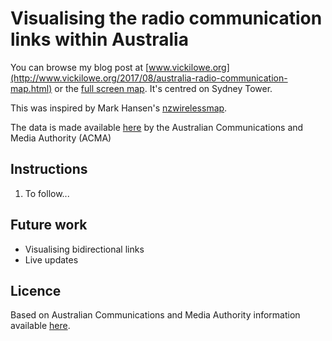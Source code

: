 # Visualising the radio communication links within Australia

You can browse my blog post at [www.vickilowe.org](http://www.vickilowe.org/2017/08/australia-radio-communication-map.html) or the [full screen map](https://fusiontables.googleusercontent.com/embedviz?q=select+col12+from+13lRI-AY__dtD3QQ5GKFh5jP__sXUump9alTnLucv&viz=MAP&h=false&lat=-33.870413&lng=151.208673&t=2&z=16&l=col12&y=3&tmplt=5&hml=KML). It's centred on Sydney Tower.

This was inspired by Mark Hansen's [nzwirelessmap](https://github.com/mhansen/nzwirelessmap).

The data is made available [here](http://www.acma.gov.au/Industry/Spectrum/Radiocomms-licensing/Register-of-radiocommunications-licences/radiocomms-licence-data) by the Australian Communications and Media Authority (ACMA)

## Instructions

1. To follow...

## Future work

* Visualising bidirectional links
* Live updates

## Licence
Based on Australian Communications and Media Authority information available [here](http://www.acma.gov.au/Industry/Spectrum/Radiocomms-licensing/Register-of-radiocommunications-licences/radiocomms-licence-data).
